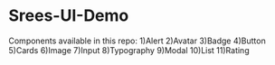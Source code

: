 # Srees-UI-Demo
Components available in this repo:
1)Alert
2)Avatar
3)Badge
4)Button
5)Cards
6)Image
7)Input
8)Typography
9)Modal
10)List
11)Rating

